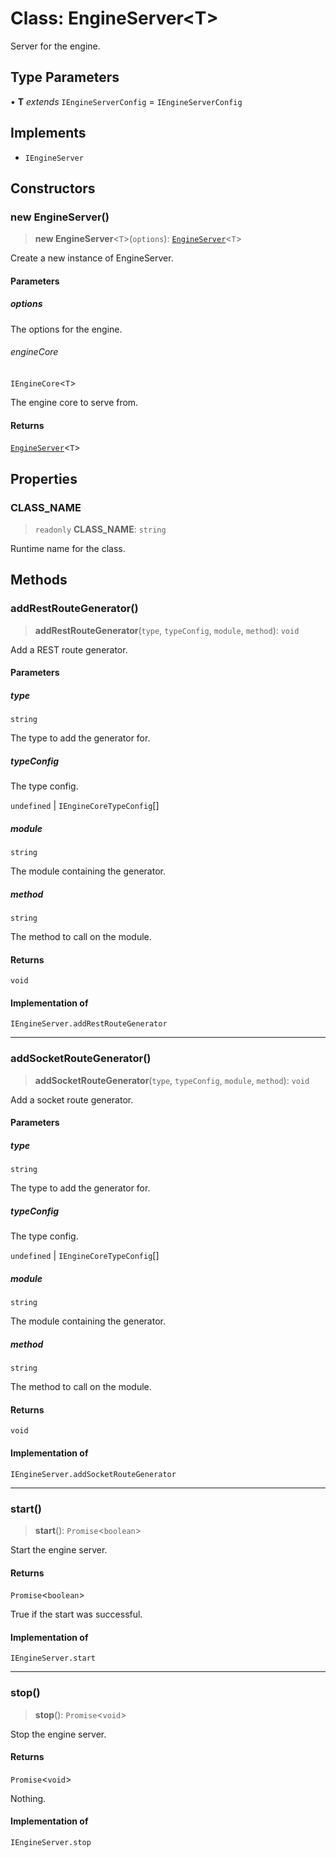 # Class: EngineServer\<T\>

Server for the engine.

## Type Parameters

• **T** *extends* `IEngineServerConfig` = `IEngineServerConfig`

## Implements

- `IEngineServer`

## Constructors

### new EngineServer()

> **new EngineServer**\<`T`\>(`options`): [`EngineServer`](EngineServer.md)\<`T`\>

Create a new instance of EngineServer.

#### Parameters

##### options

The options for the engine.

###### engineCore

`IEngineCore`\<`T`\>

The engine core to serve from.

#### Returns

[`EngineServer`](EngineServer.md)\<`T`\>

## Properties

### CLASS\_NAME

> `readonly` **CLASS\_NAME**: `string`

Runtime name for the class.

## Methods

### addRestRouteGenerator()

> **addRestRouteGenerator**(`type`, `typeConfig`, `module`, `method`): `void`

Add a REST route generator.

#### Parameters

##### type

`string`

The type to add the generator for.

##### typeConfig

The type config.

`undefined` | `IEngineCoreTypeConfig`[]

##### module

`string`

The module containing the generator.

##### method

`string`

The method to call on the module.

#### Returns

`void`

#### Implementation of

`IEngineServer.addRestRouteGenerator`

***

### addSocketRouteGenerator()

> **addSocketRouteGenerator**(`type`, `typeConfig`, `module`, `method`): `void`

Add a socket route generator.

#### Parameters

##### type

`string`

The type to add the generator for.

##### typeConfig

The type config.

`undefined` | `IEngineCoreTypeConfig`[]

##### module

`string`

The module containing the generator.

##### method

`string`

The method to call on the module.

#### Returns

`void`

#### Implementation of

`IEngineServer.addSocketRouteGenerator`

***

### start()

> **start**(): `Promise`\<`boolean`\>

Start the engine server.

#### Returns

`Promise`\<`boolean`\>

True if the start was successful.

#### Implementation of

`IEngineServer.start`

***

### stop()

> **stop**(): `Promise`\<`void`\>

Stop the engine server.

#### Returns

`Promise`\<`void`\>

Nothing.

#### Implementation of

`IEngineServer.stop`
